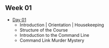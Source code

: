 ## Week 01

- [Day 01](wk01-day01.md)
    - Introduction | Orientation | Housekeeping
    - Structure of the Course
    - Introduction to the Command Line
    - Command Link Murder Mystery
